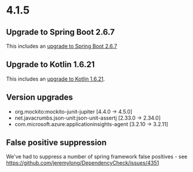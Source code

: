 # 4.1.5

## Upgrade to Spring Boot 2.6.7

This includes an [upgrade to Spring Boot 2.6.7](https://github.com/spring-projects/spring-boot/releases/tag/v2.6.7)

## Upgrade to Kotlin 1.6.21

This includes an [upgrade to Kotlin 1.6.21](https://github.com/JetBrains/kotlin/releases/tag/v1.6.21).

## Version upgrades
 - org.mockito:mockito-junit-jupiter [4.4.0 -> 4.5.0]
 - net.javacrumbs.json-unit:json-unit-assertj [2.33.0 -> 2.34.0]
 - com.microsoft.azure:applicationinsights-agent [3.2.10 -> 3.2.11]

## False positive suppression

We've had to suppress a number of spring framework false positives - see https://github.com/jeremylong/DependencyCheck/issues/4351
